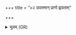 +++
title = "०२ उपास्मान् प्राणो ह्वयताम्"

+++
<details><summary>मूलम् (GR)</summary>

उपास्मान् प्राणो ह्वयताम्  
उप वयं प्राणं हवामहे ।  
वर्चो जग्राह पृथिव्य् अन्तरिक्षं  
वर्चः सोमो बृहस्पतिर् विधर्ता ॥
</details>